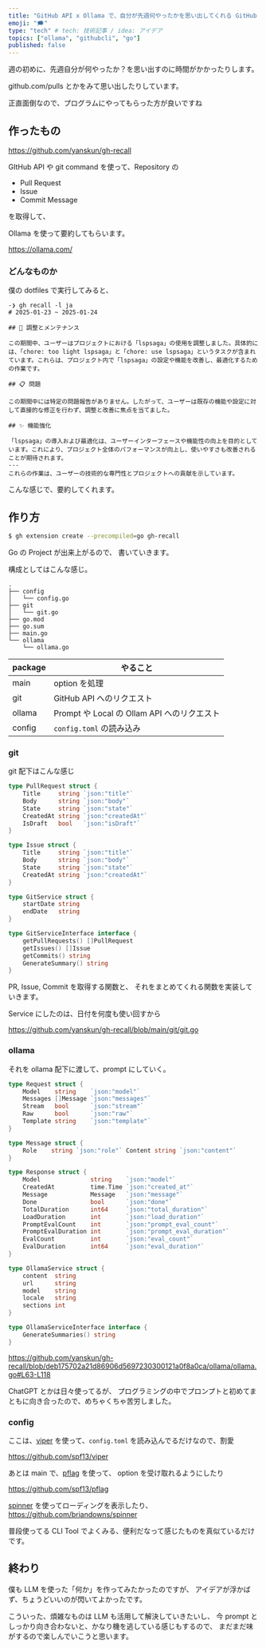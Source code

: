 ```yaml
---
title: "GitHub API x Ollama で、自分が先週何やったかを思い出してくれる GitHub CLI Extension を作った"
emoji: "🗯️"
type: "tech" # tech: 技術記事 / idea: アイデア
topics: ["ollama", "githubcli", "go"]
published: false
---
```


週の初めに、先週自分が何やったか？を思い出すのに時間がかかったりします。

github.com/pulls とかをみて思い出したりしています。

正直面倒なので、プログラムにやってもらった方が良いですね

## 作ったもの

https://github.com/yanskun/gh-recall

GItHub API や git command を使って、Repository の

- Pull Request
- Issue
- Commit Message

を取得して、

Ollama を使って要約してもらいます。

https://ollama.com/

### どんなものか

僕の dotfiles で実行してみると、

```shell
-❯ gh recall -l ja
# 2025-01-23 ~ 2025-01-24

## 🔄 調整とメンテナンス

この期間中、ユーザーはプロジェクトにおける「lspsaga」の使用を調整しました。具体的には、「chore: too light lspsaga」と「chore: use lspsaga」というタスクが含まれています。これらは、プロジェクト内で「lspsaga」の設定や機能を改善し、最適化するための作業です。

## 📋 問題

この期間中には特定の問題報告がありません。したがって、ユーザーは既存の機能や設定に対して直接的な修正を行わず、調整と改善に焦点を当てました。

## ✨ 機能強化

「lspsaga」の導入および最適化は、ユーザーインターフェースや機能性の向上を目的としています。これにより、プロジェクト全体のパフォーマンスが向上し、使いやすさも改善されることが期待されます。
---
これらの作業は、ユーザーの技術的な専門性とプロジェクトへの貢献を示しています。

```

こんな感じで、要約してくれます。

## 作り方

```bash
$ gh extension create --precompiled=go gh-recall
```

Go の Project が出来上がるので、
書いていきます。

構成としてはこんな感じ。

```
.
├── config
│   └── config.go
├── git
│   └── git.go
├── go.mod
├── go.sum
├── main.go
└── ollama
    └── ollama.go

```

| package | やること                                    |
| ------- | ------------------------------------------- |
| main    | option を処理                               |
| git     | GitHub API へのリクエスト                   |
| ollama  | Prompt や Local の Ollam API へのリクエスト |
| config  | `config.toml` の読み込み                    |

### git

git 配下はこんな感じ

```go
type PullRequest struct {
	Title     string `json:"title"`
	Body      string `json:"body"`
	State     string `json:"state"`
	CreatedAt string `json:"createdAt"`
	IsDraft   bool   `json:"isDraft"`
}

type Issue struct {
	Title     string `json:"title"`
	Body      string `json:"body"`
	State     string `json:"state"`
	CreatedAt string `json:"createdAt"`
}

type GitService struct {
	startDate string
	endDate   string
}

type GitServiceInterface interface {
	getPullRequests() []PullRequest
	getIssues() []Issue
	getCommits() string
	GenerateSummary() string
}
```

PR, Issue, Commit を取得する関数と、
それをまとめてくれる関数を実装していきます。

Service にしたのは、日付を何度も使い回すから

https://github.com/yanskun/gh-recall/blob/main/git/git.go

### ollama

それを ollama 配下に渡して、prompt にしていく。

```go
type Request struct {
	Model    string    `json:"model"`
	Messages []Message `json:"messages"`
	Stream   bool      `json:"stream"`
	Raw      bool      `json:"raw"`
	Template string    `json:"template"`
}

type Message struct {
	Role    string `json:"role"` Content string `json:"content"`
}

type Response struct {
	Model              string    `json:"model"`
	CreatedAt          time.Time `json:"created_at"`
	Message            Message   `json:"message"`
	Done               bool      `json:"done"`
	TotalDuration      int64     `json:"total_duration"`
	LoadDuration       int       `json:"load_duration"`
	PromptEvalCount    int       `json:"prompt_eval_count"`
	PromptEvalDuration int       `json:"prompt_eval_duration"`
	EvalCount          int       `json:"eval_count"`
	EvalDuration       int64     `json:"eval_duration"`
}

type OllamaService struct {
	content  string
	url      string
	model    string
	locale   string
	sections int
}

type OllamaServiceInterface interface {
	GenerateSummaries() string
}
```

https://github.com/yanskun/gh-recall/blob/deb175702a21d86906d5697230300121a0f8a0ca/ollama/ollama.go#L63-L118

ChatGPT とかは日々使ってるが、
プログラミングの中でプロンプトと初めてまともに向き合ったので、めちゃくちゃ苦労しました。

### config

ここは、[viper](https://github.com/spf13/viper) を使って、`config.toml` を読み込んでるだけなので、割愛

https://github.com/spf13/viper

あとは main で、[pflag](https://github.com/spf13/pflag) を使って、 option を受け取れるようにしたり

https://github.com/spf13/pflag

[spinner](https://github.com/briandowns/spinner) を使ってローディングを表示したり、
https://github.com/briandowns/spinner

普段使ってる CLI Tool でよくみる、便利だなって感じたものを真似ているだけです。

## 終わり

僕も LLM を使った「何か」を作ってみたかったのですが、
アイデアが浮かばず、ちょうどいいのが閃いてよかったです。

こういった、煩雑なものは LLM も活用して解決していきたいし、
今 prompt としっかり向き合わないと、かなり機を逃している感じもするので、
まだまだ味がするので楽しんでいこうと思います。
